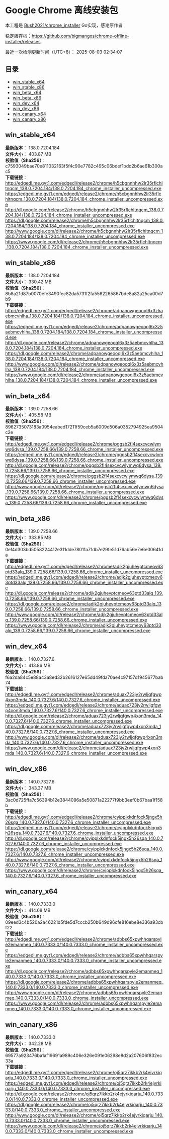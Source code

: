 # Google Chrome 离线安装包
本工程是 [Bush2021/chrome_installer](https://github.com/Bush2021/chrome_installer) Go实现，感谢原作者

稳定版存档：<https://github.com/bigmangos/chrome-offline-installer/releases>

最近一次检测更新时间（UTC+8）：
2025-08-03 02:34:07

## 目录
* [win_stable_x64](https://github.com/bigmangos/chrome-offline-installer?tab=readme-ov-file#win_stable_x64)
* [win_stable_x86](https://github.com/bigmangos/chrome-offline-installer?tab=readme-ov-file#win_stable_x86)
* [win_beta_x64](https://github.com/bigmangos/chrome-offline-installer?tab=readme-ov-file#win_beta_x64)
* [win_beta_x86](https://github.com/bigmangos/chrome-offline-installer?tab=readme-ov-file#win_beta_x86)
* [win_dev_x64](https://github.com/bigmangos/chrome-offline-installer?tab=readme-ov-file#win_dev_x64)
* [win_dev_x86](https://github.com/bigmangos/chrome-offline-installer?tab=readme-ov-file#win_dev_x86)
* [win_canary_x64](https://github.com/bigmangos/chrome-offline-installer?tab=readme-ov-file#win_canary_x64)
* [win_canary_x86](https://github.com/bigmangos/chrome-offline-installer?tab=readme-ov-file#win_canary_x86)

## win_stable_x64
**最新版本**： 138.0.7204.184  
**文件大小**： 403.87 MB  
**校验值（Sha256）**： c7593049bae70e811032163f5f4c90e7782c495c06bdef1bdd2b6ae61b300ac5  
**下载链接**：
http://edgedl.me.gvt1.com/edgedl/release2/chrome/h5cbgnnhhw2lr35rflchltnqcm_138.0.7204.184/138.0.7204.184_chrome_installer_uncompressed.exe
https://edgedl.me.gvt1.com/edgedl/release2/chrome/h5cbgnnhhw2lr35rflchltnqcm_138.0.7204.184/138.0.7204.184_chrome_installer_uncompressed.exe
http://dl.google.com/release2/chrome/h5cbgnnhhw2lr35rflchltnqcm_138.0.7204.184/138.0.7204.184_chrome_installer_uncompressed.exe
https://dl.google.com/release2/chrome/h5cbgnnhhw2lr35rflchltnqcm_138.0.7204.184/138.0.7204.184_chrome_installer_uncompressed.exe
http://www.google.com/dl/release2/chrome/h5cbgnnhhw2lr35rflchltnqcm_138.0.7204.184/138.0.7204.184_chrome_installer_uncompressed.exe
https://www.google.com/dl/release2/chrome/h5cbgnnhhw2lr35rflchltnqcm_138.0.7204.184/138.0.7204.184_chrome_installer_uncompressed.exe
## win_stable_x86
**最新版本**： 138.0.7204.184  
**文件大小**： 330.42 MB  
**校验值（Sha256）**： 8b8a21d87b0070efe3490fec82da5731f2fa5562265867bde8a82a25ca00d7b9  
**下载链接**：
http://edgedl.me.gvt1.com/edgedl/release2/chrome/adpanowgeooql6x3z5aebmcvhlha_138.0.7204.184/138.0.7204.184_chrome_installer_uncompressed.exe
https://edgedl.me.gvt1.com/edgedl/release2/chrome/adpanowgeooql6x3z5aebmcvhlha_138.0.7204.184/138.0.7204.184_chrome_installer_uncompressed.exe
http://dl.google.com/release2/chrome/adpanowgeooql6x3z5aebmcvhlha_138.0.7204.184/138.0.7204.184_chrome_installer_uncompressed.exe
https://dl.google.com/release2/chrome/adpanowgeooql6x3z5aebmcvhlha_138.0.7204.184/138.0.7204.184_chrome_installer_uncompressed.exe
http://www.google.com/dl/release2/chrome/adpanowgeooql6x3z5aebmcvhlha_138.0.7204.184/138.0.7204.184_chrome_installer_uncompressed.exe
https://www.google.com/dl/release2/chrome/adpanowgeooql6x3z5aebmcvhlha_138.0.7204.184/138.0.7204.184_chrome_installer_uncompressed.exe
## win_beta_x64
**最新版本**： 139.0.7258.66  
**文件大小**： 405.58 MB  
**校验值（Sha256）**： 8962735073183a0954eabed17211f59ceb5a6009d506a0352794925ea9504c2e  
**下载链接**：
http://edgedl.me.gvt1.com/edgedl/release2/chrome/pggsb2fl4sexcvcwlymwq6dysa_139.0.7258.66/139.0.7258.66_chrome_installer_uncompressed.exe
https://edgedl.me.gvt1.com/edgedl/release2/chrome/pggsb2fl4sexcvcwlymwq6dysa_139.0.7258.66/139.0.7258.66_chrome_installer_uncompressed.exe
http://dl.google.com/release2/chrome/pggsb2fl4sexcvcwlymwq6dysa_139.0.7258.66/139.0.7258.66_chrome_installer_uncompressed.exe
https://dl.google.com/release2/chrome/pggsb2fl4sexcvcwlymwq6dysa_139.0.7258.66/139.0.7258.66_chrome_installer_uncompressed.exe
http://www.google.com/dl/release2/chrome/pggsb2fl4sexcvcwlymwq6dysa_139.0.7258.66/139.0.7258.66_chrome_installer_uncompressed.exe
https://www.google.com/dl/release2/chrome/pggsb2fl4sexcvcwlymwq6dysa_139.0.7258.66/139.0.7258.66_chrome_installer_uncompressed.exe
## win_beta_x86
**最新版本**： 139.0.7258.66  
**文件大小**： 333.85 MB  
**校验值（Sha256）**： 0ef4d303bd5058224412e311dde78011a71db7e29fe51d76ab56e7e6e00641da  
**下载链接**：
http://edgedl.me.gvt1.com/edgedl/release2/chrome/adjk2gjuhevptcmeov63ptd33alq_139.0.7258.66/139.0.7258.66_chrome_installer_uncompressed.exe
https://edgedl.me.gvt1.com/edgedl/release2/chrome/adjk2gjuhevptcmeov63ptd33alq_139.0.7258.66/139.0.7258.66_chrome_installer_uncompressed.exe
http://dl.google.com/release2/chrome/adjk2gjuhevptcmeov63ptd33alq_139.0.7258.66/139.0.7258.66_chrome_installer_uncompressed.exe
https://dl.google.com/release2/chrome/adjk2gjuhevptcmeov63ptd33alq_139.0.7258.66/139.0.7258.66_chrome_installer_uncompressed.exe
http://www.google.com/dl/release2/chrome/adjk2gjuhevptcmeov63ptd33alq_139.0.7258.66/139.0.7258.66_chrome_installer_uncompressed.exe
https://www.google.com/dl/release2/chrome/adjk2gjuhevptcmeov63ptd33alq_139.0.7258.66/139.0.7258.66_chrome_installer_uncompressed.exe
## win_dev_x64
**最新版本**： 140.0.7327.6  
**文件大小**： 413.86 MB  
**校验值（Sha256）**： f6a2da84c5e88a43a8ed32b2616127e65dd49fda70ae4c97157d1945677bab74  
**下载链接**：
http://edgedl.me.gvt1.com/edgedl/release2/chrome/aduax723jy2rwljqfgwp4xon3mda_140.0.7327.6/140.0.7327.6_chrome_installer_uncompressed.exe
https://edgedl.me.gvt1.com/edgedl/release2/chrome/aduax723jy2rwljqfgwp4xon3mda_140.0.7327.6/140.0.7327.6_chrome_installer_uncompressed.exe
http://dl.google.com/release2/chrome/aduax723jy2rwljqfgwp4xon3mda_140.0.7327.6/140.0.7327.6_chrome_installer_uncompressed.exe
https://dl.google.com/release2/chrome/aduax723jy2rwljqfgwp4xon3mda_140.0.7327.6/140.0.7327.6_chrome_installer_uncompressed.exe
http://www.google.com/dl/release2/chrome/aduax723jy2rwljqfgwp4xon3mda_140.0.7327.6/140.0.7327.6_chrome_installer_uncompressed.exe
https://www.google.com/dl/release2/chrome/aduax723jy2rwljqfgwp4xon3mda_140.0.7327.6/140.0.7327.6_chrome_installer_uncompressed.exe
## win_dev_x86
**最新版本**： 140.0.7327.6  
**文件大小**： 343.37 MB  
**校验值（Sha256）**： 3ac0d725ffa7c56394b12e3844096a5e50871a22277f9bb3eef0b67baa1f158b  
**下载链接**：
http://edgedl.me.gvt1.com/edgedl/release2/chrome/cyipplxkdnfock5jngx5h26sqa_140.0.7327.6/140.0.7327.6_chrome_installer_uncompressed.exe
https://edgedl.me.gvt1.com/edgedl/release2/chrome/cyipplxkdnfock5jngx5h26sqa_140.0.7327.6/140.0.7327.6_chrome_installer_uncompressed.exe
http://dl.google.com/release2/chrome/cyipplxkdnfock5jngx5h26sqa_140.0.7327.6/140.0.7327.6_chrome_installer_uncompressed.exe
https://dl.google.com/release2/chrome/cyipplxkdnfock5jngx5h26sqa_140.0.7327.6/140.0.7327.6_chrome_installer_uncompressed.exe
http://www.google.com/dl/release2/chrome/cyipplxkdnfock5jngx5h26sqa_140.0.7327.6/140.0.7327.6_chrome_installer_uncompressed.exe
https://www.google.com/dl/release2/chrome/cyipplxkdnfock5jngx5h26sqa_140.0.7327.6/140.0.7327.6_chrome_installer_uncompressed.exe
## win_canary_x64
**最新版本**： 140.0.7333.0  
**文件大小**： 414.68 MB  
**校验值（Sha256）**： 09eed3c4b520a2a46221d5fde5d7cccb250b649d96cfe816ebe8e336a93cbf22  
**下载链接**：
http://edgedl.me.gvt1.com/edgedl/release2/chrome/adbbs65xpwhhqarspyle2emanmeq_140.0.7333.0/140.0.7333.0_chrome_installer_uncompressed.exe
https://edgedl.me.gvt1.com/edgedl/release2/chrome/adbbs65xpwhhqarspyle2emanmeq_140.0.7333.0/140.0.7333.0_chrome_installer_uncompressed.exe
http://dl.google.com/release2/chrome/adbbs65xpwhhqarspyle2emanmeq_140.0.7333.0/140.0.7333.0_chrome_installer_uncompressed.exe
https://dl.google.com/release2/chrome/adbbs65xpwhhqarspyle2emanmeq_140.0.7333.0/140.0.7333.0_chrome_installer_uncompressed.exe
http://www.google.com/dl/release2/chrome/adbbs65xpwhhqarspyle2emanmeq_140.0.7333.0/140.0.7333.0_chrome_installer_uncompressed.exe
https://www.google.com/dl/release2/chrome/adbbs65xpwhhqarspyle2emanmeq_140.0.7333.0/140.0.7333.0_chrome_installer_uncompressed.exe
## win_canary_x86
**最新版本**： 140.0.7333.0  
**文件大小**： 342.28 MB  
**校验值（Sha256）**： 69577a923476ba1af19691a989c406e326e091e06298e8d2a207606f832ec33a  
**下载链接**：
http://edgedl.me.gvt1.com/edgedl/release2/chrome/oj5qrz7ikkb2rk4ejvrkiqarju_140.0.7333.0/140.0.7333.0_chrome_installer_uncompressed.exe
https://edgedl.me.gvt1.com/edgedl/release2/chrome/oj5qrz7ikkb2rk4ejvrkiqarju_140.0.7333.0/140.0.7333.0_chrome_installer_uncompressed.exe
http://dl.google.com/release2/chrome/oj5qrz7ikkb2rk4ejvrkiqarju_140.0.7333.0/140.0.7333.0_chrome_installer_uncompressed.exe
https://dl.google.com/release2/chrome/oj5qrz7ikkb2rk4ejvrkiqarju_140.0.7333.0/140.0.7333.0_chrome_installer_uncompressed.exe
http://www.google.com/dl/release2/chrome/oj5qrz7ikkb2rk4ejvrkiqarju_140.0.7333.0/140.0.7333.0_chrome_installer_uncompressed.exe
https://www.google.com/dl/release2/chrome/oj5qrz7ikkb2rk4ejvrkiqarju_140.0.7333.0/140.0.7333.0_chrome_installer_uncompressed.exe
